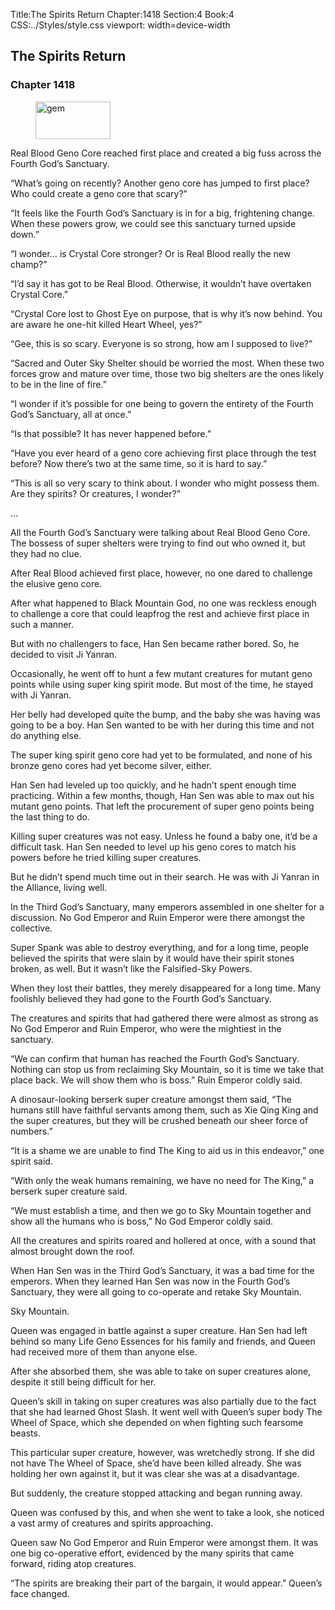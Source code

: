 Title:The Spirits Return 
Chapter:1418 
Section:4 
Book:4 
CSS:../Styles/style.css 
viewport: width=device-width
  
## The Spirits Return
### Chapter 1418
  
<figure>
	<img src="../Images/gem.gif" alt="gem" id="gem" width="120" height="60" />
</figure>
  

  
Real Blood Geno Core reached first place and created a big fuss across the Fourth God’s Sanctuary.

“What’s going on recently? Another geno core has jumped to first place? Who could create a geno core that scary?”

“It feels like the Fourth God’s Sanctuary is in for a big, frightening change. When these powers grow, we could see this sanctuary turned upside down.”

“I wonder… is Crystal Core stronger? Or is Real Blood really the new champ?”

“I’d say it has got to be Real Blood. Otherwise, it wouldn’t have overtaken Crystal Core.”

“Crystal Core lost to Ghost Eye on purpose, that is why it’s now behind. You are aware he one-hit killed Heart Wheel, yes?”

“Gee, this is so scary. Everyone is so strong, how am I supposed to live?”

“Sacred and Outer Sky Shelter should be worried the most. When these two forces grow and mature over time, those two big shelters are the ones likely to be in the line of fire.”

“I wonder if it’s possible for one being to govern the entirety of the Fourth God’s Sanctuary, all at once.”

“Is that possible? It has never happened before.”

“Have you ever heard of a geno core achieving first place through the test before? Now there’s two at the same time, so it is hard to say.”

“This is all so very scary to think about. I wonder who might possess them. Are they spirits? Or creatures, I wonder?”

…

All the Fourth God’s Sanctuary were talking about Real Blood Geno Core. The bossess of super shelters were trying to find out who owned it, but they had no clue.

After Real Blood achieved first place, however, no one dared to challenge the elusive geno core.

After what happened to Black Mountain God, no one was reckless enough to challenge a core that could leapfrog the rest and achieve first place in such a manner.

But with no challengers to face, Han Sen became rather bored. So, he decided to visit Ji Yanran.

Occasionally, he went off to hunt a few mutant creatures for mutant geno points while using super king spirit mode. But most of the time, he stayed with Ji Yanran.

Her belly had developed quite the bump, and the baby she was having was going to be a boy. Han Sen wanted to be with her during this time and not do anything else.

The super king spirit geno core had yet to be formulated, and none of his bronze geno cores had yet become silver, either.

Han Sen had leveled up too quickly, and he hadn’t spent enough time practicing. Within a few months, though, Han Sen was able to max out his mutant geno points. That left the procurement of super geno points being the last thing to do.

Killing super creatures was not easy. Unless he found a baby one, it’d be a difficult task. Han Sen needed to level up his geno cores to match his powers before he tried killing super creatures.

But he didn’t spend much time out in their search. He was with Ji Yanran in the Alliance, living well.

In the Third God’s Sanctuary, many emperors assembled in one shelter for a discussion. No God Emperor and Ruin Emperor were there amongst the collective.

Super Spank was able to destroy everything, and for a long time, people believed the spirits that were slain by it would have their spirit stones broken, as well. But it wasn’t like the Falsified-Sky Powers.

When they lost their battles, they merely disappeared for a long time. Many foolishly believed they had gone to the Fourth God’s Sanctuary.

The creatures and spirits that had gathered there were almost as strong as No God Emperor and Ruin Emperor, who were the mightiest in the sanctuary.

“We can confirm that human has reached the Fourth God’s Sanctuary. Nothing can stop us from reclaiming Sky Mountain, so it is time we take that place back. We will show them who is boss.” Ruin Emperor coldly said.

A dinosaur-looking berserk super creature amongst them said, “The humans still have faithful servants among them, such as Xie Qing King and the super creatures, but they will be crushed beneath our sheer force of numbers.”

“It is a shame we are unable to find The King to aid us in this endeavor,” one spirit said.

“With only the weak humans remaining, we have no need for The King,” a berserk super creature said.

“We must establish a time, and then we go to Sky Mountain together and show all the humans who is boss,” No God Emperor coldly said.

All the creatures and spirits roared and hollered at once, with a sound that almost brought down the roof.

When Han Sen was in the Third God’s Sanctuary, it was a bad time for the emperors. When they learned Han Sen was now in the Fourth God’s Sanctuary, they were all going to co-operate and retake Sky Mountain.

Sky Mountain.

Queen was engaged in battle against a super creature. Han Sen had left behind so many Life Geno Essences for his family and friends, and Queen had received more of them than anyone else.

After she absorbed them, she was able to take on super creatures alone, despite it still being difficult for her.

Queen’s skill in taking on super creatures was also partially due to the fact that she had learned Ghost Slash. It went well with Queen’s super body The Wheel of Space, which she depended on when fighting such fearsome beasts.

This particular super creature, however, was wretchedly strong. If she did not have The Wheel of Space, she’d have been killed already. She was holding her own against it, but it was clear she was at a disadvantage.

But suddenly, the creature stopped attacking and began running away.

Queen was confused by this, and when she went to take a look, she noticed a vast army of creatures and spirits approaching.

Queen saw No God Emperor and Ruin Emperor were amongst them. It was one big co-operative effort, evidenced by the many spirits that came forward, riding atop creatures.

“The spirits are breaking their part of the bargain, it would appear.” Queen’s face changed.
